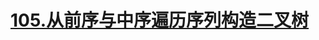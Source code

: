 # [105.从前序与中序遍历序列构造二叉树](https://leetcode.cn/problems/construct-binary-tree-from-preorder-and-inorder-traversal/)

<SourceCode src="../.leetcode/105.从前序与中序遍历序列构造二叉树.ts" />
